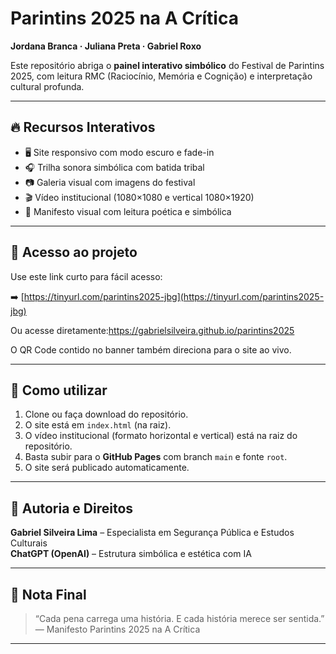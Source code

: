 # Parintins 2025 na A Crítica  
**Jordana Branca · Juliana Preta · Gabriel Roxo**

Este repositório abriga o **painel interativo simbólico** do Festival de Parintins 2025, com leitura RMC (Raciocínio, Memória e Cognição) e interpretação cultural profunda.

---

## 🔥 Recursos Interativos

- 🖥 Site responsivo com modo escuro e fade-in
- 🎧 Trilha sonora simbólica com batida tribal
- 📷 Galeria visual com imagens do festival
- 🎬 Vídeo institucional (1080×1080 e vertical 1080×1920)
- 📘 Manifesto visual com leitura poética e simbólica

---

## 📌 Acesso ao projeto

Use este link curto para fácil acesso:

➡️ [https://tinyurl.com/parintins2025-jbg](https://tinyurl.com/parintins2025-jbg)

Ou acesse diretamente:https://gabrielsilveira.github.io/parintins2025

O QR Code contido no banner também direciona para o site ao vivo.

---

## 📁 Como utilizar

1. Clone ou faça download do repositório.
2. O site está em `index.html` (na raiz).
3. O vídeo institucional (formato horizontal e vertical) está na raiz do repositório.
4. Basta subir para o **GitHub Pages** com branch `main` e fonte `root`.
5. O site será publicado automaticamente.

---

## 👤 Autoria e Direitos

**Gabriel Silveira Lima** – Especialista em Segurança Pública e Estudos Culturais  
**ChatGPT (OpenAI)** – Estrutura simbólica e estética com IA

---

## 🌟 Nota Final

> “Cada pena carrega uma história. E cada história merece ser sentida.”  
> — Manifesto Parintins 2025 na A Crítica

---